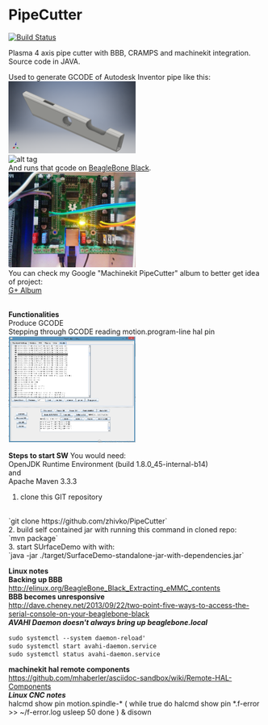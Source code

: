 # PipeCutter
[![Build Status](https://travis-ci.org/zhivko/PipeCutter.svg?branch=master)](https://travis-ci.org/zhivko/PipeCutter)

Plasma 4 axis pipe cutter with BBB, CRAMPS and machinekit integration. Source code in JAVA.

Used to generate GCODE of Autodesk Inventor pipe like this:
<br>
<img src="./screenshots/pipe.png" alt="Pipe" width="50%" height="50%">
<br>
![alt tag](./screenshots/PipeCutter.gif)
<br>
And runs that gcode on [BeagleBone Black](https://beagleboard.org/black).
<br>
<img src="./screenshots/cramps.jpg" alt="Cramps" width="50%" height="50%">
<br>
You can check my Google "Machinekit PipeCutter" album to better get idea of project:
<br>
[G+ Album](https://goo.gl/photos/4A623DBE1DQRwYfcA)
<br>
<br>

**Functionalities**
<br>
Produce GCODE
<br>
Stepping through GCODE reading motion.program-line hal pin
<br>
<img src="./screenshots/steppingThroughGcodeWorks.png" alt="SteppingThroughGcode" width="50%" height="50%">
<br>


**Steps to start SW**
You would need:
<br>
OpenJDK Runtime Environment (build 1.8.0_45-internal-b14)
<br>
and
<br>
Apache Maven 3.3.3
<br>

1. clone this GIT repository
<br>
`git clone https://github.com/zhivko/PipeCutter`
<br>
2. build self contained jar with running this command in cloned repo:
<br>
`mvn package`
<br>
3. start SUrfaceDemo with with:
<br>
`java -jar ./target/SurfaceDemo-standalone-jar-with-dependencies.jar`
<br>


**Linux notes**
<br>
**Backing up BBB**
<br>
http://elinux.org/BeagleBone_Black_Extracting_eMMC_contents
<br>
**BBB becomes unresponsive**
<br>
http://dave.cheney.net/2013/09/22/two-point-five-ways-to-access-the-serial-console-on-your-beaglebone-black
<br>
***AVAHI Daemon doesn't always bring up beaglebone.local***
<br>
```
sudo systemctl --system daemon-reload'
sudo systemctl start avahi-daemon.service
sudo systemctl status avahi-daemon.service
```

**machinekit hal remote components**
<br>
https://github.com/mhaberler/asciidoc-sandbox/wiki/Remote-HAL-Components
<br>
***Linux CNC notes***
<br>
halcmd
show pin motion.spindle-*
(
  while true
  do
    halcmd show pin *.f-error >> ~/f-error.log
    usleep 50
  done
) &
disown



